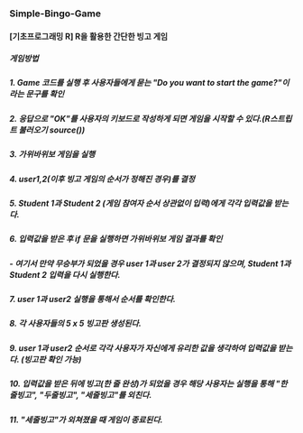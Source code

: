 ### Simple-Bingo-Game
#### [기초프로그래밍 R] R을 활용한 간단한 빙고 게임

##### 게임방법

##### 1. Game 코드를 실행 후 사용자들에게 묻는 "Do you want to start the game?"이라는 문구를 확인

##### 2. 응답으로 "OK"를 사용자의 키보드로 작성하게 되면 게임을 시작할 수 있다.(R스트립트 불러오기 source())

##### 3. 가위바위보 게임을 실행

##### 4. user1,2(이후 빙고 게임의 순서가 정해진 경우)를 결정

##### 5. Student 1과 Student 2 (게임 참여자 순서 상관없이 입력)에게 각각 입력값을 받는다.

##### 6. 입력값을 받은 후 if 문을 실행하면 가위바위보 게임 결과를 확인
##### - 여기서 만약 무승부가 되었을 경우 user 1과 user 2가 결정되지 않으며, Student 1과 Student 2 입력을 다시 실행한다.

##### 7. user 1과 user2 실행을 통해서 순서를 확인한다.

##### 8. 각 사용자들의 5 x 5 빙고판 생성된다.

##### 9. user 1과 user2 순서로 각각 사용자가 자신에게 유리한 값을 생각하여 입력값을 받는다. (빙고판 확인 가능)

##### 10. 입력값을 받은 뒤에 빙고(한 줄 완성)가 되었을 경우 해당 사용자는 실행을 통해 "한줄빙고", "두줄빙고", "세줄빙고"를 외친다.

##### 11. "세줄빙고"가 외쳐졌을 때 게임이 종료된다.
